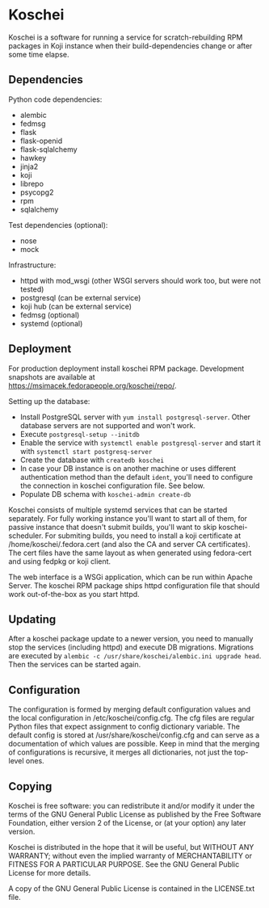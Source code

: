 Koschei
=======

Koschei is a software for running a service for scratch-rebuilding RPM
packages in Koji instance when their build-dependencies change or
after some time elapse.


Dependencies
------------

Python code dependencies:
- alembic
- fedmsg
- flask
- flask-openid
- flask-sqlalchemy
- hawkey
- jinja2
- koji
- librepo
- psycopg2
- rpm
- sqlalchemy

Test dependencies (optional):
- nose
- mock

Infrastructure:
- httpd with mod_wsgi (other WSGI servers should work too, but were not tested)
- postgresql (can be external service)
- koji hub (can be external service)
- fedmsg (optional)
- systemd (optional)


Deployment
----------
For production deployment install koschei RPM package.
Development snapshots are available at
https://msimacek.fedorapeople.org/koschei/repo/.

Setting up the database:
- Install PostgreSQL server with `yum install postgresql-server`. Other
  database servers are not supported and won't work.
- Execute `postgresql-setup --initdb`
- Enable the service with `systemctl enable postgresql-server`
  and start it with `systemctl start postgresq-server`
- Create the database with `createdb koschei`
- In case your DB instance is on another machine or uses different
  authentication method than the default `ident`, you'll need to configure the
  connection in koschei configuration file. See below.
- Populate DB schema with `koschei-admin create-db`

Koschei consists of multiple systemd services that can be started separately.
For fully working instance you'll want to start all of them, for passive
instance that doesn't submit builds, you'll want to skip koschei-scheduler.
For submiting builds, you need to install a koji certificate at
/home/koschei/.fedora.cert (and also the CA and server CA certificates). The
cert files have the same layout as when generated using fedora-cert and using
fedpkg or koji client.

The web interface is a WSGi application, which can be run within Apache Server.
The koschei RPM package ships httpd configuration file that should work
out-of-the-box as you start httpd.


Updating
--------
After a koschei package update to a newer version, you need to manually stop
the services (including httpd) and execute DB migrations. Migrations are
executed by `alembic -c /usr/share/koschei/alembic.ini upgrade head`. Then the
services can be started again.


Configuration
-------------
The configuration is formed by merging default configuration values and the
local configuration in /etc/koschei/config.cfg. The cfg files are regular
Python files that expect assignment to config dictionary variable. The default
config is stored at /usr/share/koschei/config.cfg and can serve as
a documentation of which values are possible. Keep in mind that the merging of
configurations is recursive, it merges all dictionaries, not just the top-level
ones.


Copying
-------

Koschei is free software: you can redistribute it and/or modify it
under the terms of the GNU General Public License as published by the
Free Software Foundation, either version 2 of the License, or (at your
option) any later version.

Koschei is distributed in the hope that it will be useful, but WITHOUT
ANY WARRANTY; without even the implied warranty of MERCHANTABILITY or
FITNESS FOR A PARTICULAR PURPOSE.  See the GNU General Public License
for more details.

A copy of the GNU General Public License is contained in the
LICENSE.txt file.
